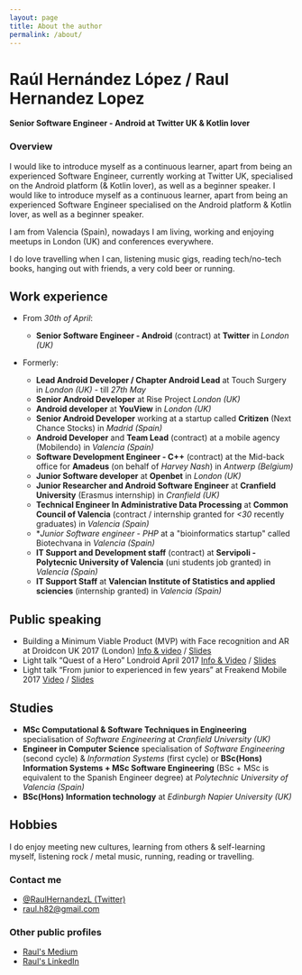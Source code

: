 ```yaml
---
layout: page
title: About the author
permalink: /about/
---
```


# Raúl Hernández López / Raul Hernandez Lopez
**Senior Software Engineer - Android at Twitter UK & Kotlin lover**

### Overview
I would like to introduce myself as a continuous learner, apart from being an experienced Software Engineer, currently working at Twitter UK, specialised on the Android platform (& Kotlin lover), as well as a beginner speaker.
I would like to introduce myself as a continuous learner,
apart from being an experienced Software Engineer
specialised on the Android platform & Kotlin lover,
as well as a beginner speaker.

I am from Valencia (Spain), nowadays I am living, working and enjoying meetups in London (UK) and conferences
everywhere.

I do love travelling when I can, listening music gigs, reading tech/no-tech books, hanging out with friends, a very cold beer or running.

## Work experience

- From *30th of April*:
  - **Senior Software Engineer - Android** (contract) at **Twitter** in *London (UK)*

- Formerly:
  - **Lead Android Developer / Chapter Android Lead** at Touch Surgery in *London (UK)* - till *27th May*
  - **Senior Android Developer** at Rise Project *London (UK)*
  - **Android developer** at **YouView** in *London (UK)*
  - **Senior Android Developer** working at a startup called **Critizen** (Next Chance Stocks) in *Madrid (Spain)*
  - **Android Developer** and **Team Lead** (contract) at a mobile agency (Mobilendo) in *Valencia (Spain)*
  - **Software Development Engineer - C++** (contract) at the Mid-back office for **Amadeus** (on behalf of *Harvey Nash*) in *Antwerp (Belgium)*
  - **Junior Software developer** at **Openbet** in *London (UK)*
  - **Junior Researcher and Android Software Engineer** at **Cranfield University** (Erasmus internship) in *Cranfield (UK)*
  - **Technical Engineer In Administrative Data Processing** at **Common Council of Valencia** (contract / internship granted for *<30* recently graduates) in *Valencia (Spain)*
  - **Junior Software engineer - PHP* at a "bioinformatics startup" called Biotechvana in *Valencia (Spain)*
  - **IT Support and Development staff** (contract) at **Servipoli - Polytecnic University of Valencia** (uni students job granted) in *Valencia (Spain)*
  - **IT Support Staff** at **Valencian Institute of Statistics and applied sciencies** (internship granted) in *Valencia (Spain)*

## Public speaking
- Building a Minimum Viable Product (MVP) with Face recognition and AR at Droidcon UK 2017 (London) [Info & video](https://skillsmatter.com/skillscasts/10786-building-a-minimum-viable-product-mvp-with-face-recognition-and-ar-in-android) / [Slides](https://speakerdeck.com/raulh82vlc/building-a-minimum-viable-product-mvp-with-face-recognition-and-ar-in-android-at-droidcon-london-2017)
- Light talk “Quest of a Hero” Londroid April 2017 [Info & Video](https://skillsmatter.com/skillscasts/10128-quest-of-a-hero) / [Slides](https://speakerdeck.com/raulh82vlc/quest-of-a-hero-at-londroid-april-2017)
- Light talk “From junior to experienced in few years” at Freakend Mobile 2017 [Video](https://www.youtube.com/watch?v=cX-1ICue0N4&feature=youtu.be) / [Slides](https://speakerdeck.com/raulh82vlc/from-junior-to-experienced-in-few-years-quest-of-a-hero)

## Studies
- **MSc Computational & Software Techniques in Engineering** specialisation of *Software Engineering* at *Cranfield University (UK)*
- **Engineer in Computer Science** specialisation of *Software Engineering* (second cycle) & *Information Systems* (first cycle) or **BSc(Hons) Information Systems + MSc Software Engineering** (BSc + MSc is equivalent to the Spanish Engineer degree) at *Polytechnic University of Valencia (Spain)*
- **BSc(Hons) Information technology** at *Edinburgh Napier University (UK)*

## Hobbies
I do enjoy meeting new cultures, learning from others & self-learning myself, listening rock / metal music, running, reading or travelling.

### Contact me
- [@RaulHernandezL (Twitter)](https://twitter.com/RaulHernandezL)
- [raul.h82@gmail.com](mailto:raul.h82@gmail.com)

### Other public profiles
- [Raul's Medium](https://medium.com/@raul.h82/)
- [Raul's LinkedIn](https://www.linkedin.com/in/raulhernandezl/)
